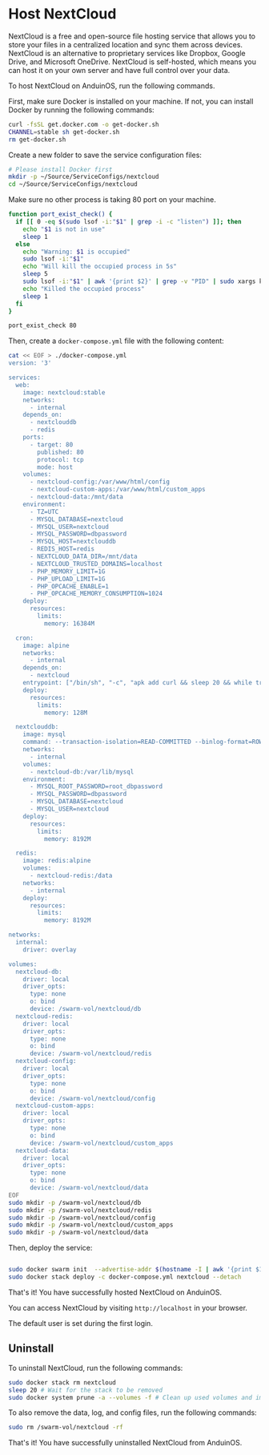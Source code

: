 # Host NextCloud

NextCloud is a free and open-source file hosting service that allows you to store your files in a centralized location and sync them across devices. NextCloud is an alternative to proprietary services like Dropbox, Google Drive, and Microsoft OneDrive. NextCloud is self-hosted, which means you can host it on your own server and have full control over your data.

To host NextCloud on AnduinOS, run the following commands.

First, make sure Docker is installed on your machine. If not, you can install Docker by running the following commands:

```bash
curl -fsSL get.docker.com -o get-docker.sh
CHANNEL=stable sh get-docker.sh
rm get-docker.sh
```

Create a new folder to save the service configuration files:

```bash
# Please install Docker first
mkdir -p ~/Source/ServiceConfigs/nextcloud
cd ~/Source/ServiceConfigs/nextcloud
```

Make sure no other process is taking 80 port on your machine.

```bash
function port_exist_check() {
  if [[ 0 -eq $(sudo lsof -i:"$1" | grep -i -c "listen") ]]; then
    echo "$1 is not in use"
    sleep 1
  else
    echo "Warning: $1 is occupied"
    sudo lsof -i:"$1"
    echo "Will kill the occupied process in 5s"
    sleep 5
    sudo lsof -i:"$1" | awk '{print $2}' | grep -v "PID" | sudo xargs kill -9
    echo "Killed the occupied process"
    sleep 1
  fi
}

port_exist_check 80
```

Then, create a `docker-compose.yml` file with the following content:

```bash
cat << EOF > ./docker-compose.yml
version: '3'

services:
  web:
    image: nextcloud:stable
    networks: 
      - internal
    depends_on:
      - nextclouddb
      - redis
    ports:
      - target: 80
        published: 80
        protocol: tcp
        mode: host
    volumes:
      - nextcloud-config:/var/www/html/config
      - nextcloud-custom-apps:/var/www/html/custom_apps
      - nextcloud-data:/mnt/data
    environment:
      - TZ=UTC
      - MYSQL_DATABASE=nextcloud
      - MYSQL_USER=nextcloud
      - MYSQL_PASSWORD=dbpassword
      - MYSQL_HOST=nextclouddb
      - REDIS_HOST=redis
      - NEXTCLOUD_DATA_DIR=/mnt/data
      - NEXTCLOUD_TRUSTED_DOMAINS=localhost
      - PHP_MEMORY_LIMIT=1G
      - PHP_UPLOAD_LIMIT=1G
      - PHP_OPCACHE_ENABLE=1
      - PHP_OPCACHE_MEMORY_CONSUMPTION=1024
    deploy:
      resources:
        limits:
          memory: 16384M

  cron:
    image: alpine
    networks: 
      - internal
    depends_on:
      - nextcloud
    entrypoint: ["/bin/sh", "-c", "apk add curl && sleep 20 && while true; do sleep 300; curl -s https://web/cron.php; done"]
    deploy:
      resources:
        limits:
          memory: 128M

  nextclouddb:
    image: mysql
    command: --transaction-isolation=READ-COMMITTED --binlog-format=ROW
    networks: 
      - internal
    volumes:
      - nextcloud-db:/var/lib/mysql
    environment:
      - MYSQL_ROOT_PASSWORD=root_dbpassword
      - MYSQL_PASSWORD=dbpassword
      - MYSQL_DATABASE=nextcloud
      - MYSQL_USER=nextcloud
    deploy:
      resources:
        limits:
          memory: 8192M

  redis:
    image: redis:alpine
    volumes:
      - nextcloud-redis:/data
    networks: 
      - internal
    deploy:
      resources:
        limits:
          memory: 8192M

networks:
  internal:
    driver: overlay

volumes:
  nextcloud-db:
    driver: local
    driver_opts:
      type: none
      o: bind
      device: /swarm-vol/nextcloud/db
  nextcloud-redis:
    driver: local
    driver_opts:
      type: none
      o: bind
      device: /swarm-vol/nextcloud/redis
  nextcloud-config:
    driver: local
    driver_opts:
      type: none
      o: bind
      device: /swarm-vol/nextcloud/config
  nextcloud-custom-apps:
    driver: local
    driver_opts:
      type: none
      o: bind
      device: /swarm-vol/nextcloud/custom_apps
  nextcloud-data:
    driver: local
    driver_opts:
      type: none
      o: bind
      device: /swarm-vol/nextcloud/data
EOF
sudo mkdir -p /swarm-vol/nextcloud/db
sudo mkdir -p /swarm-vol/nextcloud/redis
sudo mkdir -p /swarm-vol/nextcloud/config
sudo mkdir -p /swarm-vol/nextcloud/custom_apps
sudo mkdir -p /swarm-vol/nextcloud/data
```

Then, deploy the service:

```bash

sudo docker swarm init  --advertise-addr $(hostname -I | awk '{print $1}')
sudo docker stack deploy -c docker-compose.yml nextcloud --detach
```

That's it! You have successfully hosted NextCloud on AnduinOS.

You can access NextCloud by visiting `http://localhost` in your browser.

The default user is set during the first login.

## Uninstall

To uninstall NextCloud, run the following commands:

```bash
sudo docker stack rm nextcloud
sleep 20 # Wait for the stack to be removed
sudo docker system prune -a --volumes -f # Clean up used volumes and images
```

To also remove the data, log, and config files, run the following commands:

```bash
sudo rm /swarm-vol/nextcloud -rf
```

That's it! You have successfully uninstalled NextCloud from AnduinOS.
